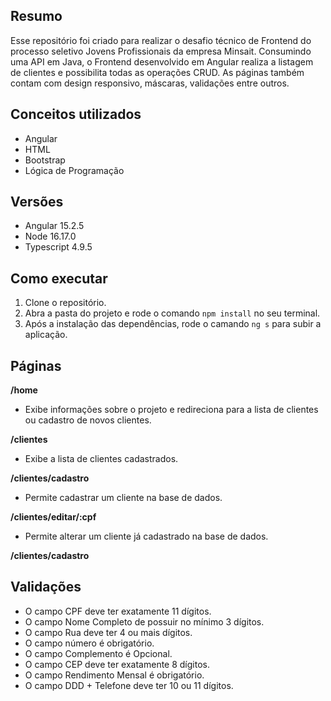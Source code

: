 ## Resumo

Esse repositório foi criado para realizar o desafio técnico de Frontend do processo seletivo Jovens Profissionais da empresa Minsait. Consumindo uma API em Java, o Frontend desenvolvido em Angular realiza a listagem de clientes e possibilita todas as operações CRUD. As páginas também contam com design responsivo, máscaras, validações entre outros.
## Conceitos utilizados 

* Angular
* HTML
* Bootstrap
* Lógica de Programação

## Versões

* Angular 15.2.5
* Node 16.17.0
* Typescript 4.9.5

## Como executar

1. Clone o repositório.
2. Abra a pasta do projeto e rode o comando `npm install` no seu terminal. 
3. Após a instalação das dependências, rode o camando `ng s` para subir a aplicação.

## Páginas

**/home**

- Exibe informações sobre o projeto e redireciona para a lista de clientes ou cadastro de novos clientes.

**/clientes**

- Exibe a lista de clientes cadastrados.

**/clientes/cadastro**

- Permite cadastrar um cliente na base de dados.

**/clientes/editar/:cpf**

- Permite alterar um cliente já cadastrado na base de dados.

**/clientes/cadastro**

## Validações

- O campo CPF deve ter exatamente 11 dígitos.
- O campo Nome Completo de possuir no mínimo 3 dígitos.
- O campo Rua deve ter 4 ou mais dígitos.
- O campo número é obrigatório.
- O campo Complemento é Opcional.
-  O campo CEP deve ter exatamente 8 dígitos.
- O campo Rendimento Mensal é obrigatório.
- O campo DDD + Telefone deve ter 10 ou 11 dígitos.

